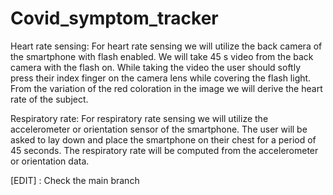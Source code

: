 # Covid_symptom_tracker 

Heart rate sensing: For heart rate sensing we will utilize the back camera of the smartphone with flash enabled. We will take 45 s video from the back camera with the flash on. While taking the video the user should softly press their index finger on the camera lens while covering the flash light. From the variation of the red coloration in the image we will derive the heart rate of the subject.

Respiratory rate: For respiratory rate sensing we will utilize the accelerometer or orientation sensor of the smartphone. The user will be asked to lay down and place the smartphone on their chest for a period of 45 seconds. The respiratory rate will be computed from the accelerometer or orientation data. 

[EDIT] :  Check the main branch

